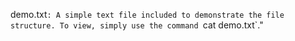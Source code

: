 demo.txt`: A simple text file included to demonstrate the file structure. To view, simply use the command `cat demo.txt`." 
